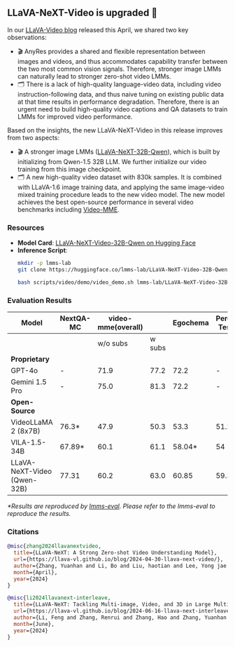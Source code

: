## LLaVA-NeXT-Video is upgraded 🚀

In our [LLaVA-Video blog](https://llava-vl.github.io/blog/2024-04-30-llava-next-video/) released this April, we shared two key observations: 
- 🎬 AnyRes provides a shared and flexible representation between images and videos, and thus accommodates capability transfer between the two most common vision signals. Therefore, stronger image LMMs can naturally lead to stronger zero-shot video LMMs. 
- 🗂️ There is a lack of high-quality language-video data, including video instruction-following data, and thus naive tuning on existing public data at that time results in performance degradation. Therefore, there is an urgent need to build high-quality video captions and QA datasets to train LMMs for improved video performance.

Based on the insights, the new LLaVA-NeXT-Video in this release improves from two aspects:

- 🎬 A stronger image LMMs ([LLaVA-NeXT-32B-Qwen](https://huggingface.co/lmms-lab/llava-next-qwen-32b)), which is built by initializing from Qwen-1.5 32B LLM. We further initialize our video training from this image checkpoint.
- 🗂️ A new high-quality video dataset with 830k samples. It is combined with LLaVA-1.6 image training data, and applying the same image-video mixed training procedure leads to the new video model.
The new model achieves the best open-source performance in several video benchmarks including [Video-MME](https://video-mme.github.io/home_page.html#leaderboard).

### Resources
- **Model Card**: [LLaVA-NeXT-Video-32B-Qwen on Hugging Face](https://huggingface.co/lmms-lab/LLaVA-NeXT-Video-32B-Qwen)
- **Inference Script**:
  ```bash
  mkdir -p lmms-lab
  git clone https://huggingface.co/lmms-lab/LLaVA-NeXT-Video-32B-Qwen lmms-lab/LLaVA-NeXT-Video-32B-Qwen

  bash scripts/video/demo/video_demo.sh lmms-lab/LLaVA-NeXT-Video-32B-Qwen qwen_1_5 32 2 average after grid True playground/demo/xU25MMA2N4aVtYay.mp4
  ```

### Evaluation Results
| Model                       | NextQA-MC | video-mme(overall) |        | Egochema | Perception Test  (val) |
|-----------------------------|-----------|--------------------|--------|----------|------------------------|
|                             |           | w/o subs           | w subs |          |                        |
| **Proprietary**                 |           |                    |        |          |                        |
| GPT-4o                      | -         | 71.9               | 77.2   | 72.2     | -                      |
| Gemini 1.5 Pro              | -         | 75.0               | 81.3   | 72.2     | -                      |
| **Open-Source**                 |           |                    |        |          |                        |
| VideoLLaMA 2 (8x7B)         | 76.3*     | 47.9               | 50.3   | 53.3     | 51.2*                  |
| VILA-1.5-34B                | 67.89*    | 60.1               | 61.1   | 58.04*   | 54                     |
| LLaVA-NeXT-Video (Qwen-32B) | 77.31     | 60.2               | 63.0   | 60.85    | 59.38                  |

_*Results are reproduced by [lmms-eval](https://github.com/EvolvingLMMs-Lab/lmms-eval). Please refer to the lmms-eval to reproduce the results._

### Citations
```bibtex
@misc{zhang2024llavanextvideo,
  title={LLaVA-NeXT: A Strong Zero-shot Video Understanding Model},
  url={https://llava-vl.github.io/blog/2024-04-30-llava-next-video/},
  author={Zhang, Yuanhan and Li, Bo and Liu, haotian and Lee, Yong jae and Gui, Liangke and Fu, Di and Feng, Jiashi and Liu, Ziwei and Li, Chunyuan},
  month={April},
  year={2024}
}

@misc{li2024llavanext-interleave,
  title={LLaVA-NeXT: Tackling Multi-image, Video, and 3D in Large Multimodal Models},
  url={https://llava-vl.github.io/blog/2024-06-16-llava-next-interleave/},
  author={Li, Feng and Zhang, Renrui and Zhang, Hao and Zhang, Yuanhan and Li, Bo and Li, Wei and Ma, Zejun and Li, Chunyuan},
  month={June},
  year={2024}
}
